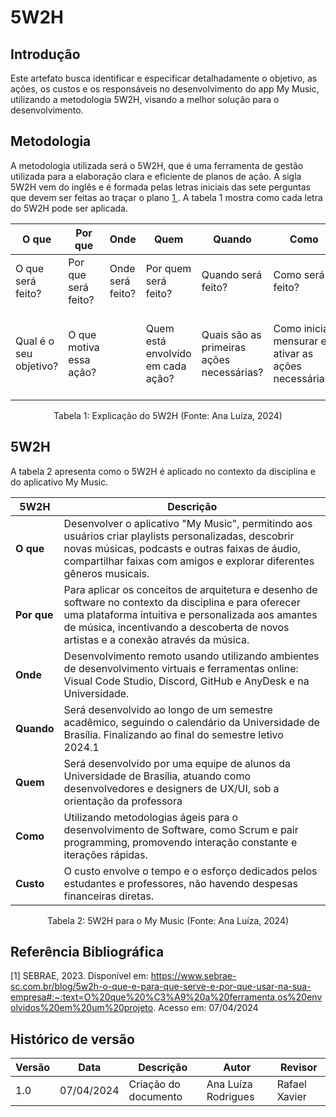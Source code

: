 # 5W2H

## Introdução 

Este artefato busca identificar e especificar detalhadamente o objetivo, as ações, os custos e os responsáveis no desenvolvimento do app My Music, utilizando a metodologia 5W2H, visando a melhor solução para o desenvolvimento.


## Metodologia

A metodologia utilizada será o 5W2H, que é uma ferramenta de gestão utilizada para a elaboração clara e eficiente de planos de ação. A sigla 5W2H vem do inglês e é formada pelas letras iniciais das sete perguntas que devem ser feitas ao traçar o plano <a href="#REF1">1 </a>. A tabela 1 mostra como cada letra do 5W2H pode ser aplicada.

| O que | Por que | Onde | Quem | Quando | Como | Qual o custo |
|----------|----------|----------|----------|----------|----------|----------|
| O que será feito?  | Por que será feito?   | Onde será feito?   | Por quem será feito?    | Quando será feito?   | Como será feito?   | Quanto custará fazer?   |
|Qual é o seu objetivo? |O que motiva essa ação? ||Quem está envolvido em cada ação?|Quais são as primeiras ações necessárias?|Como iniciar, mensurar e ativar as ações necessárias?|Quanto custará em tempo, esforço, dinheiro, conhecimento, preparação?|

<center>
Tabela 1: Explicação do 5W2H (Fonte: Ana Luíza, 2024)
</center>

## 5W2H

A tabela 2 apresenta como o 5W2H é aplicado no contexto da disciplina e do aplicativo My Music.

| 5W2H       | Descrição                                                                                                                                                              |
|------------|------------------------------------------------------------------------------------------------------------------------------------------------------------------------|
| **O que**   | Desenvolver o aplicativo "My Music", permitindo aos usuários criar playlists personalizadas, descobrir novas músicas, podcasts e outras faixas de áudio, compartilhar faixas com amigos e explorar diferentes gêneros musicais.        |
| **Por que**    | Para aplicar os conceitos de arquitetura e desenho de software no contexto da disciplina e para oferecer uma plataforma intuitiva e personalizada aos amantes de música, incentivando a descoberta de novos artistas e a conexão através da música.               |
| **Onde**  | Desenvolvimento remoto usando utilizando ambientes de desenvolvimento virtuais e ferramentas online: Visual Code Studio, Discord, GitHub e AnyDesk e na Universidade.                        |
| **Quando**   | Será desenvolvido ao longo de um semestre acadêmico, seguindo o calendário da Universidade de Brasília. Finalizando ao final do semestre letivo 2024.1
| **Quem**    | Será desenvolvido por uma equipe de alunos da Universidade de Brasília, atuando como desenvolvedores e designers de UX/UI, sob a orientação da professora  |
| **Como**    | Utilizando metodologias ágeis para o desenvolvimento de Software, como Scrum e pair programming, promovendo interação constante e iterações rápidas.                 |
| **Custo** | O custo envolve o tempo e o esforço dedicados pelos estudantes e professores, não havendo despesas financeiras diretas.                                |

<center>
Tabela 2: 5W2H para o My Music (Fonte: Ana Luíza, 2024)
</center>

## Referência Bibliográfica 

<a id="REF1">[1]</a> SEBRAE, 2023. Disponível em: https://www.sebrae-sc.com.br/blog/5w2h-o-que-e-para-que-serve-e-por-que-usar-na-sua-empresa#:~:text=O%20que%20%C3%A9%20a%20ferramenta,os%20envolvidos%20em%20um%20projeto. Acesso em: 07/04/2024

## Histórico de versão


| Versão  | Data       | Descrição                  | Autor                    | Revisor   |
|---------|------------|----------------------------|-------------|-----------|
| 1.0     | 07/04/2024 | Criação do documento | Ana Luíza Rodrigues | Rafael Xavier |
